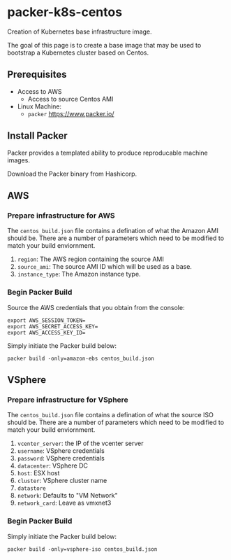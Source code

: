 # packer-k8s-centos

Creation of Kubernetes base infrastructure image.

The goal of this page is to create a base image that may be used to bootstrap a Kubernetes cluster based on Centos.

## Prerequisites

* Access to AWS
  * Access to source Centos AMI
* Linux Machine:
  * `packer` https://www.packer.io/

## Install Packer
Packer provides a templated ability to produce reproducable machine images. 

Download the Packer binary from Hashicorp.

## AWS
###  Prepare infrastructure for AWS

The `centos_build.json` file contains a defination of what the Amazon AMI should be. There are a number of parameters which need to be modified to match your build enviornment.

1. `region`: The AWS region containing the source AMI
2. `source_ami`: The source AMI ID which will be used as a base.
3. `instance_type`: The Amazon instance type.

### Begin Packer Build

Source the AWS credentials that you obtain from the console:
```
export AWS_SESSION_TOKEN=
export AWS_SECRET_ACCESS_KEY=
export AWS_ACCESS_KEY_ID=
```

Simply initiate the Packer build below:
```
packer build -only=amazon-ebs centos_build.json
```

## VSphere
###  Prepare infrastructure for VSphere

The `centos_build.json` file contains a defination of what the source ISO should be. There are a number of parameters which need to be modified to match your build enviornment.
1. `vcenter_server`: the IP of the vcenter server
2. `username`: VSphere credentials
3. `password`: VSphere credentials
4. `datacenter`: VSphere DC
5. `host`: ESX host
6. `cluster`: VSphere cluster name 
7. `datastore` 
8. `network`: Defaults to "VM Network"
9. `network_card`: Leave as vmxnet3
### Begin Packer Build

Simply initiate the Packer build below:
```
packer build -only=vsphere-iso centos_build.json
```